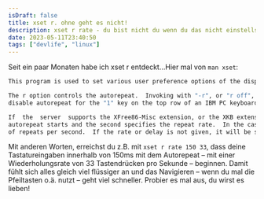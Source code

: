 ```yaml
---
isDraft: false
title: xset r. ohne geht es nicht!
description: xset r rate - du bist nicht du wenn du das nicht einstellst
date: 2023-05-11T23:40:50
tags: ["devlife", "linux"]
---
```


Seit ein paar Monaten habe ich xset r entdeckt…Hier mal von `man xset`:

```bash
This program is used to set various user preference options of the display.

The r option controls the autorepeat.  Invoking with "-r", or "r off", will disable autorepeat, whereas "r", or "r on" will enable autorepeat.  Following the "-r" or "r" option with an integer keycode between 0and 255 will disable or enable autorepeat on that key respectively, but only if it makes sense for the particular keycode.  Keycodes below 8 are not typically valid for this command.  Example: "xset -r 10" will
disable autorepeat for the "1" key on the top row of an IBM PC keyboard.

If  the  server  supports the XFree86-Misc extension, or the XKB extension, then a parameter of 'rate' is accepted and should be followed by zero, one or two numeric values. The first specifies the delay before
autorepeat starts and the second specifies the repeat rate.  In the case that the server supports the XKB extension, the delay is the number of milliseconds before autorepeat starts, and the rate is the  number
of repeats per second.  If the rate or delay is not given, it will be set to the default value.
```

Mit anderen Worten, erreichst du z.B. mit `xset r rate 150 33`, dass deine Tastatureingaben innerhalb von 150ms mit dem Autorepeat – mit einer Wiederholungsrate von 33 Tastendrücken pro Sekunde – beginnen. Damit fühlt sich alles gleich viel flüssiger an und das Navigieren – wenn du mal die Pfeiltasten o.ä. nutzt – geht viel schneller. Probier es mal aus, du wirst es lieben!
